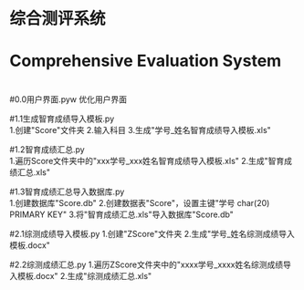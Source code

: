 # 综合测评系统
# Comprehensive Evaluation System
#

#0.0用户界面.pyw
优化用户界面

#1.1生成智育成绩导入模板.py	
1.创建"Score"文件夹
2.输入科目
3.生成"学号_姓名智育成绩导入模板.xls"

#1.2智育成绩汇总.py	
1.遍历Score文件夹中的"xxx学号_xxx姓名智育成绩导入模板.xls"
2.生成"智育成绩汇总.xls"

#1.3智育成绩汇总导入数据库.py	
1.创建数据库"Score.db"
2.创建数据表"Score"，设置主键"学号 char(20) PRIMARY KEY"
3.将"智育成绩汇总.xls"导入数据库"Score.db"

#2.1综测成绩导入模板.py	
1.创建"ZScore"文件夹
2.生成"学号_姓名综测成绩导入模板.docx"

#2.2综测成绩汇总.py
1.遍历ZScore文件夹中的"xxxx学号_xxxx姓名综测成绩导入模板.docx"
2.生成"综测成绩汇总.xls"
